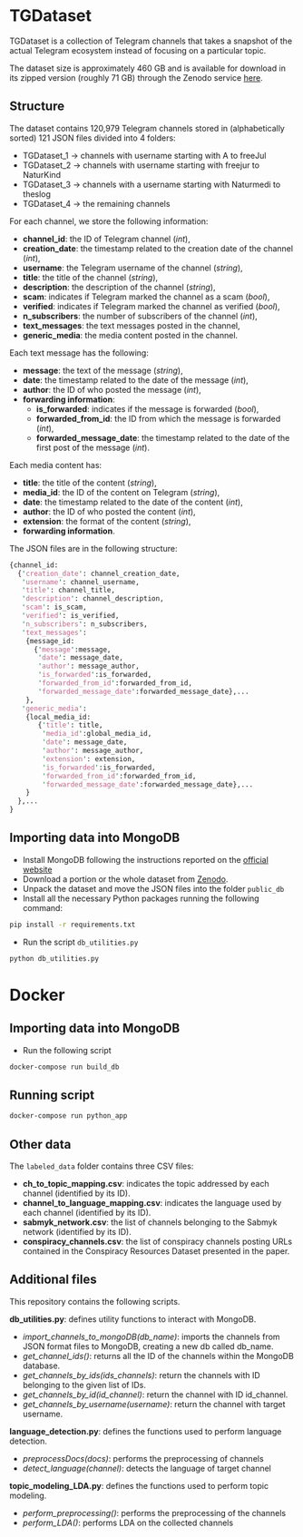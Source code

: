# TGDataset

TGDataset is a collection of Telegram channels that takes a snapshot of the actual Telegram ecosystem instead of focusing on a particular topic. 

The dataset size is approximately 460 GB and is available for download in its zipped version (roughly 71 GB) through the Zenodo service [here](https://zenodo.org/record/7640712#.Y-9PjNLMKXI).


## Structure

The dataset contains 120,979 Telegram channels stored in (alphabetically sorted) 121 JSON files divided into 4 folders:
- TGDataset_1 -> channels with username starting with A to freeJul
- TGDataset_2 -> channels with username starting with freejur to NaturKind
- TGDataset_3 -> channels with a username starting with Naturmedi to theslog
- TGDataset_4 -> the remaining channels

For each channel, we store the following information:
- **channel_id**: the ID of Telegram channel (*int*),
- **creation_date**: the timestamp related to the creation date of the channel (*int*),
- **username**: the Telegram username of the channel (*string*),
- **title**: the title of the channel (*string*),
- **description**: the description of the channel (*string*),
- **scam**: indicates if Telegram marked the channel as a scam (*bool*),
- **verified**: indicates if Telegram marked the channel as verified (*bool*),
- **n_subscribers**: the number of subscribers of the channel (*int*),
- **text_messages**: the text messages posted in the channel,
- **generic_media**: the media content posted in the channel.
 
Each text message has the following: 
- **message**: the text of the message (*string*),
- **date**: the timestamp related to the date of the message (*int*),
- **author**: the ID of who posted the message (*int*),
- **forwarding information**:
  - **is_forwarded**: indicates if the message is forwarded (*bool*),
  - **forwarded_from_id**: the ID from which the message is forwarded (*int*),
  - **forwarded_message_date**: the timestamp related to the date of the first post of the message (*int*).

Each media content has:
- **title**: the title of the content (*string*),
- **media_id**: the ID of the content on Telegram (*string*),
- **date**: the timestamp related to the date of the content (*int*),
- **author**: the ID of who posted the content (*int*),
- **extension**: the format of the content (*string*),
- **forwarding information**.


The JSON files are in the following structure:
```perl
{channel_id:
  {'creation_date': channel_creation_date,
   'username': channel_username,
   'title': channel_title,
   'description': channel_description,
   'scam': is_scam,
   'verified': is_verified,
   'n_subscribers': n_subscribers,
   'text_messages':
    {message_id:
      {'message':message, 
       'date': message_date, 
       'author': message_author, 
       'is_forwarded':is_forwarded, 
       'forwarded_from_id':forwarded_from_id, 
       'forwarded_message_date':forwarded_message_date},...
    }, 
   'generic_media': 
    {local_media_id:
       {'title': title, 
        'media_id':global_media_id,
        'date': message_date,  
        'author': message_author, 
        'extension': extension,
        'is_forwarded':is_forwarded, 
        'forwarded_from_id':forwarded_from_id, 
        'forwarded_message_date':forwarded_message_date},...
    }
  },...                  
}
``` 

## Importing data into MongoDB

- Install MongoDB following the instructions reported on the [official website](https://www.mongodb.com/docs/manual/administration/install-community/)
- Download a portion or the whole dataset from [Zenodo](https://zenodo.org/record/7640712#.Y-9PjNLMKXI).
- Unpack the dataset and move the JSON files into the folder `public_db`
- Install all the necessary Python packages running the following command:
```bash
pip install -r requirements.txt
```
- Run the script `db_utilities.py`
```bash
python db_utilities.py
```

# Docker

## Importing data into MongoDB

- Run the following script
```bash
docker-compose run build_db
```

## Running script

```bash
docker-compose run python_app
```

## Other data
The `labeled_data` folder contains three CSV files:

- **ch_to_topic_mapping.csv**: indicates the topic addressed by each channel (identified by its ID).
- **channel_to_language_mapping.csv**: indicates the language used by each channel (identified by its ID).
- **sabmyk_network.csv**: the list of channels belonging to the Sabmyk network (identified by its ID).
- **conspiracy_channels.csv**: the list of conspiracy channels posting URLs contained in the Conspiracy Resources Dataset presented in the paper.


## Additional files
This repository contains the following scripts.


**db_utilities.py**: defines utility functions to interact with MongoDB.

- *import_channels_to_mongoDB(db_name)*: imports the channels from JSON format files to MongoDB, creating a new db called db_name.
- *get_channel_ids()*: returns all the ID of the channels within the MongoDB database.
- *get_channels_by_ids(ids_channels)*: return the channels with ID belonging to the given list of IDs.
- *get_channels_by_id(id_channel)*: return the channel with ID id_channel.
- *get_channels_by_username(username)*: return the channel with target username.

**language_detection.py**: defines the functions used to perform language detection.

- *preprocessDocs(docs)*: performs the preprocessing of channels
- *detect_language(channel)*: detects the language of target channel

**topic_modeling_LDA.py**: defines the functions used to perform topic modeling.

- *perform_preprocessing()*: performs the preprocessing of the channels
- *perform_LDA()*: performs LDA on the collected channels
